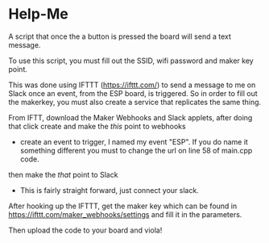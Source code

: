 # Help-Me

A script that once the a button is pressed the board will send a text message.

To use this script, you must fill out the SSID, wifi password and maker key point.

This was done using IFTTT (https://ifttt.com/) to send a message to me on Slack once an event, from the ESP board, is triggered. So in order to fill out the makerkey, you must also create a service that replicates the same thing.

From IFTT, download the Maker Webhooks and Slack applets, after doing that click create and 
make the *this* point to webhooks

- create an event to trigger, I named my event "ESP". If you do name it something different you must to change the url on line 58 of main.cpp code.

then make the *that* point to Slack

- This is fairly straight forward, just connect your slack.

After hooking up the IFTTT, get the maker key which can be found in https://ifttt.com/maker_webhooks/settings and fill it in the parameters.

Then upload the code to your board and viola!
